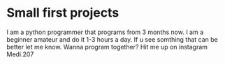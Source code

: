# Small first projects 
I am a python programmer that programs from 3 months now. I am a beginner amateur and do it 1-3 hours a day. 
If u see somthing that can be better let me know.
Wanna program together? Hit me up on instagram Medi.207
